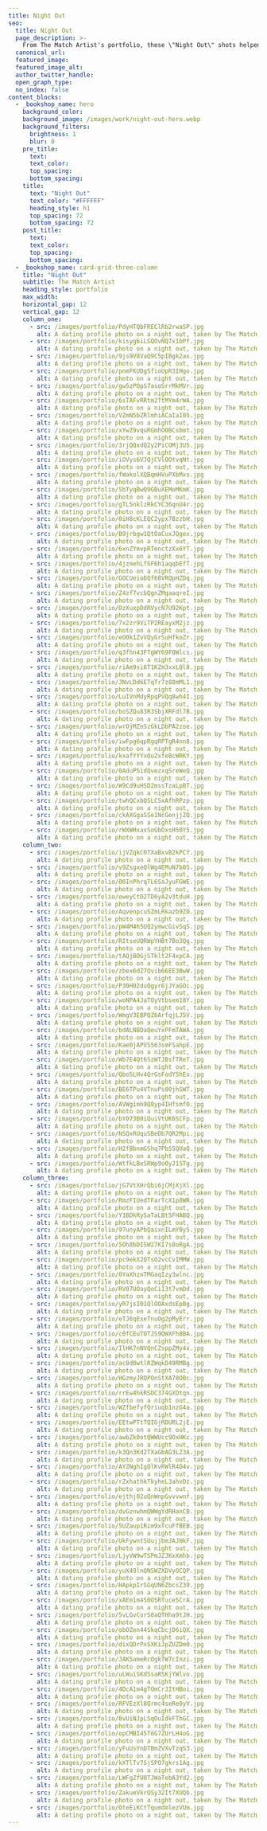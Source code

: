 ```yaml
---
title: Night Out
seo:
  title: Night Out
  page_description: >-
    From The Match Artist's portfolio, these \"Night Out\" shots helped our customers go on more dates, and for many, find the love of their life.
  canonical_url:
  featured_image:
  featured_image_alt:
  author_twitter_handle:
  open_graph_type:
  no_index: false
content_blocks:
  - _bookshop_name: hero
    background_color:
    background_image: /images/work/night-out-hero.webp
    background_filters:
      brightness: 1
      blur: 0
    pre_title:
      text:
      text_color:
      top_spacing:
      bottom_spacing:
    title:
      text: "Night Out"
      text_color: "#FFFFFF"
      heading_style: h1
      top_spacing: 72
      bottom_spacing: 72
    post_title:
      text:
      text_color:
      top_spacing:
      bottom_spacing:
  - _bookshop_name: card-grid-three-column
    title: "Night Out"
    subtitle: The Match Artist
    heading_style: portfolio
    max_width:
    horizontal_gap: 12
    vertical_gap: 12
    column_one:
      - src: /images/portfolio/PdyHTQbFREClRb2rwaSP.jpg
        alt: A dating profile photo on a night out, taken by The Match Artist
      - src: /images/portfolio/kisyg6iLSQOvNQ7x1bPf.jpg
        alt: A dating profile photo on a night out, taken by The Match Artist
      - src: /images/portfolio/9js9V8VaQ9C5pIBgk2ax.jpg
        alt: A dating profile photo on a night out, taken by The Match Artist
      - src: /images/portfolio/pnmFKUDgSfioUpR3IHgo.jpg
        alt: A dating profile photo on a night out, taken by The Match Artist
      - src: /images/portfolio/gw5zPOpS7asoSrrMkMVr.jpg
        alt: A dating profile photo on a night out, taken by The Match Artist
      - src: /images/portfolio/6sTAFvRRtm2TtMYm4rWA.jpg
        alt: A dating profile photo on a night out, taken by The Match Artist
      - src: /images/portfolio/VZmN5bZRlmhiACaIaI05.jpg
        alt: A dating profile photo on a night out, taken by The Match Artist
      - src: /images/portfolio/xYwZ9vquRGmhOOBCsbmt.jpg
        alt: A dating profile photo on a night out, taken by The Match Artist
      - src: /images/portfolio/3rjQQxdQ2y2PiCOMj3U5.jpg
        alt: A dating profile photo on a night out, taken by The Match Artist
      - src: /images/portfolio/iOVys6VJQjCVlOOtvqNt.jpg
        alt: A dating profile photo on a night out, taken by The Match Artist
      - src: /images/portfolio/fWakolXQBqmHVuPXbMxs.jpg
        alt: A dating profile photo on a night out, taken by The Match Artist
      - src: /images/portfolio/SbTyqBwQ9GBuXEMoMKmK.jpg
        alt: A dating profile photo on a night out, taken by The Match Artist
      - src: /images/portfolio/gTL5nklzRkCYC36qnU4r.jpg
        alt: A dating profile photo on a night out, taken by The Match Artist
      - src: /images/portfolio/0iH8cKLEQC2ypx7BzzbH.jpg
        alt: A dating profile photo on a night out, taken by The Match Artist
      - src: /images/portfolio/B9jrbgw1QtOaCuxJQgex.jpg
        alt: A dating profile photo on a night out, taken by The Match Artist
      - src: /images/portfolio/6xnZYmvpRTenctzXx6YT.jpg
        alt: A dating profile photo on a night out, taken by The Match Artist
      - src: /images/portfolio/4jzmehLfSF6h1aqqbEfT.jpg
        alt: A dating profile photo on a night out, taken by The Match Artist
      - src: /images/portfolio/GOCUeioDQf68VROpHZDq.jpg
        alt: A dating profile photo on a night out, taken by The Match Artist
      - src: /images/portfolio/Z4zf7vcbQgnZMgaaqreI.jpg
        alt: A dating profile photo on a night out, taken by The Match Artist
      - src: /images/portfolio/DzXuxpDdRVycN7U92Kpt.jpg
        alt: A dating profile photo on a night out, taken by The Match Artist
      - src: /images/portfolio/7x2zr9ViTP2REayxM2jz.jpg
        alt: A dating profile photo on a night out, taken by The Match Artist
      - src: /images/portfolio/eO0k1ZvVQyGrSuHfkoZr.jpg
        alt: A dating profile photo on a night out, taken by The Match Artist
      - src: /images/portfolio/q3fhn43FTgWY69FQWlcs.jpg
        alt: A dating profile photo on a night out, taken by The Match Artist
      - src: /images/portfolio/riAm9si6T1KZm3xxLQl8.jpg
        alt: A dating profile photo on a night out, taken by The Match Artist
      - src: /images/portfolio/JNvLDd6ETqTr7z88mML1.jpg
        alt: A dating profile photo on a night out, taken by The Match Artist
      - src: /images/portfolio/LuIVnMdyRpqPVQq8wh4I.jpg
        alt: A dating profile photo on a night out, taken by The Match Artist
      - src: /images/portfolio/boSZQu83R3SbjXRFdl7B.jpg
        alt: A dating profile photo on a night out, taken by The Match Artist
      - src: /images/portfolio/wrOjMZnSzGkLDbPA2zoe.jpg
        alt: A dating profile photo on a night out, taken by The Match Artist
      - src: /images/portfolio/iwFpg6qpRgqRPTgR4nn8.jpg
        alt: A dating profile photo on a night out, taken by The Match Artist
      - src: /images/portfolio/kxafYYYxQu2xfeBcWRKY.jpg
        alt: A dating profile photo on a night out, taken by The Match Artist
      - src: /images/portfolio/0AduP5idQvezxqSreWeQ.jpg
        alt: A dating profile photo on a night out, taken by The Match Artist
      - src: /images/portfolio/W9Cd9uHSD2mssTzaLpBT.jpg
        alt: A dating profile photo on a night out, taken by The Match Artist
      - src: /images/portfolio/twhQCxbQSLCSxAfhRPzp.jpg
        alt: A dating profile photo on a night out, taken by The Match Artist
      - src: /images/portfolio/ckAXGgaSSe1NcGenjjZQ.jpg
        alt: A dating profile photo on a night out, taken by The Match Artist
      - src: /images/portfolio/rWXWHxaxSoGbOxsH50Y5.jpg
        alt: A dating profile photo on a night out, taken by The Match Artist
    column_two:
      - src: /images/portfolio/ijVZqkC0TXaBxvB2kPCY.jpg
        alt: A dating profile photo on a night out, taken by The Match Artist
      - src: /images/portfolio/v9ZsgxeQlWg4EMuN7b0S.jpg
        alt: A dating profile photo on a night out, taken by The Match Artist
      - src: /images/portfolio/00InPhrqTL6SaJyuFGWE.jpg
        alt: A dating profile photo on a night out, taken by The Match Artist
      - src: /images/portfolio/oweyCtO2TD6yA2v3tduH.jpg
        alt: A dating profile photo on a night out, taken by The Match Artist
      - src: /images/portfolio/AqvenpcuSZmLRkazb9Z0.jpg
        alt: A dating profile photo on a night out, taken by The Match Artist
      - src: /images/portfolio/pW4M4h5UQ2ymwcGivSqS.jpg
        alt: A dating profile photo on a night out, taken by The Match Artist
      - src: /images/portfolio/RItseUQRWpYHBt7Bo3Qg.jpg
        alt: A dating profile photo on a night out, taken by The Match Artist
      - src: /images/portfolio/tAQjBOGjSTklt2F4xpCA.jpg
        alt: A dating profile photo on a night out, taken by The Match Artist
      - src: /images/portfolio/zbex6dZ7Qvib66EE3BwW.jpg
        alt: A dating profile photo on a night out, taken by The Match Artist
      - src: /images/portfolio/P30H02duQgyr6jJYaGOi.jpg
        alt: A dating profile photo on a night out, taken by The Match Artist
      - src: /images/portfolio/woNPA4JaTOyVtbsem18Y.jpg
        alt: A dating profile photo on a night out, taken by The Match Artist
      - src: /images/portfolio/WmgV3EBPQZ6ArfqjLJ5V.jpg
        alt: A dating profile photo on a night out, taken by The Match Artist
      - src: /images/portfolio/bdALNBDaQeuYxPFmTAWA.jpg
        alt: A dating profile photo on a night out, taken by The Match Artist
      - src: /images/portfolio/Kae0jAPVS563smFSahpE.jpg
        alt: A dating profile photo on a night out, taken by The Match Artist
      - src: /images/portfolio/Wb7E4Qt6SzWTJBsfTReT.jpg
        alt: A dating profile photo on a night out, taken by The Match Artist
      - src: /images/portfolio/Qbo5LHv4QrGsFodYShEu.jpg
        alt: A dating profile photo on a night out, taken by The Match Artist
      - src: /images/portfolio/BE6TPu4VTnuPs80jhSWT.jpg
        alt: A dating profile photo on a night out, taken by The Match Artist
      - src: /images/portfolio/AVWgimh9Q8yp4IHfsmfO.jpg
        alt: A dating profile photo on a night out, taken by The Match Artist
      - src: /images/portfolio/bY073B0iQuiVtUK6SCFp.jpg
        alt: A dating profile photo on a night out, taken by The Match Artist
      - src: /images/portfolio/NSQxRUquSBeDb7QR2Mpi.jpg
        alt: A dating profile photo on a night out, taken by The Match Artist
      - src: /images/portfolio/H2fBbnmGShq7PbS5QUaQ.jpg
        alt: A dating profile photo on a night out, taken by The Match Artist
      - src: /images/portfolio/WtfkLBeSRWp9oOyJ1STg.jpg
        alt: A dating profile photo on a night out, taken by The Match Artist
    column_three:
      - src: /images/portfolio/jG7VtXHrQbi6jCMjXjXl.jpg
        alt: A dating profile photo on a night out, taken by The Match Artist
      - src: /images/portfolio/RmzFIUedTFarTcX1p8WR.jpg
        alt: A dating profile photo on a night out, taken by The Match Artist
      - src: /images/portfolio/Y1BDkRySaTaLBt5FHABQ.jpg
        alt: A dating profile photo on a night out, taken by The Match Artist
      - src: /images/portfolio/97unyAPbQaixnILmY0y5.jpg
        alt: A dating profile photo on a night out, taken by The Match Artist
      - src: /images/portfolio/5Oh8bDISW27KI7s0oRgA.jpg
        alt: A dating profile photo on a night out, taken by The Match Artist
      - src: /images/portfolio/pc9ekX2QTsO2vcCvIMMW.jpg
        alt: A dating profile photo on a night out, taken by The Match Artist
      - src: /images/portfolio/0YaXhznTMGaqIzy3wlnc.jpg
        alt: A dating profile photo on a night out, taken by The Match Artist
      - src: /images/portfolio/RV07UOayQoCi13t7vmDd.jpg
        alt: A dating profile photo on a night out, taken by The Match Artist
      - src: /images/portfolio/yR7jsI01QlOOAxdsEpBg.jpg
        alt: A dating profile photo on a night out, taken by The Match Artist
      - src: /images/portfolio/eTJ6qExeTnuOg2pMyErr.jpg
        alt: A dating profile photo on a night out, taken by The Match Artist
      - src: /images/portfolio/c0fCEuTOTJS9QWXFh8BA.jpg
        alt: A dating profile photo on a night out, taken by The Match Artist
      - src: /images/portfolio/IlHK7nNVQnCZsppZMy4x.jpg
        alt: A dating profile photo on a night out, taken by The Match Artist
      - src: /images/portfolio/ac8d0wtlRZWqkD49RMBg.jpg
        alt: A dating profile photo on a night out, taken by The Match Artist
      - src: /images/portfolio/HGzmyJRQPOnStXA78OBc.jpg
        alt: A dating profile photo on a night out, taken by The Match Artist
      - src: /images/portfolio/rrEw4hkRSDC374GXOtqn.jpg
        alt: A dating profile photo on a night out, taken by The Match Artist
      - src: /images/portfolio/WZfbefyfQriuqb1nzG4a.jpg
        alt: A dating profile photo on a night out, taken by The Match Artist
      - src: /images/portfolio/EEtwPTtTQIGjRDURL2jE.jpg
        alt: A dating profile photo on a night out, taken by The Match Artist
      - src: /images/portfolio/awbZk0otQWWUcc9OxHKc.jpg
        alt: A dating profile photo on a night out, taken by The Match Artist
      - src: /images/portfolio/k3Qn3Kd2TXaGbAG3LZ3A.jpg
        alt: A dating profile photo on a night out, taken by The Match Artist
      - src: /images/portfolio/AYZNghIgQlKvRWlR4D4v.jpg
        alt: A dating profile photo on a night out, taken by The Match Artist
      - src: /images/portfolio/rZxhathkTkyheL3ahvDz.jpg
        alt: A dating profile photo on a night out, taken by The Match Artist
      - src: /images/portfolio/ejthj02uQnWnpGvvvwnf.jpg
        alt: A dating profile photo on a night out, taken by The Match Artist
      - src: /images/portfolio/dvGznwhmQWWgYdRHanCB.jpg
        alt: A dating profile photo on a night out, taken by The Match Artist
      - src: /images/portfolio/5UZaup1Rim9xTcuFfBEB.jpg
        alt: A dating profile photo on a night out, taken by The Match Artist
      - src: /images/portfolio/UkFywntSUujjbmJAJNkF.jpg
        alt: A dating profile photo on a night out, taken by The Match Artist
      - src: /images/portfolio/LjyVW9wTSPmJZJKxXmhb.jpg
        alt: A dating profile photo on a night out, taken by The Match Artist
      - src: /images/portfolio/yuX49lnQNSWZXDVyOCQP.jpg
        alt: A dating profile photo on a night out, taken by The Match Artist
      - src: /images/portfolio/HApkpIrSGqUN6ZbcsZ39.jpg
        alt: A dating profile photo on a night out, taken by The Match Artist
      - src: /images/portfolio/xAEm1m4S0OSRTuce5CrA.jpg
        alt: A dating profile photo on a night out, taken by The Match Artist
      - src: /images/portfolio/5vLGvCorS0aQTHha9tJH.jpg
        alt: A dating profile photo on a night out, taken by The Match Artist
      - src: /images/portfolio/obOZen44SkqCbcjD6iQX.jpg
        alt: A dating profile photo on a night out, taken by The Match Artist
      - src: /images/portfolio/dixQDrPxSXKiJpZUZDm0.jpg
        alt: A dating profile photo on a night out, taken by The Match Artist
      - src: /images/portfolio/JAK5ameRcOgkTW7cInzi.jpg
        alt: A dating profile photo on a night out, taken by The Match Artist
      - src: /images/portfolio/uLWuiSKdSsaRSKjYWlvo.jpg
        alt: A dating profile photo on a night out, taken by The Match Artist
      - src: /images/portfolio/4DcA1m4gTOmCrJItHBoi.jpg
        alt: A dating profile photo on a night out, taken by The Match Artist
      - src: /images/portfolio/RFVEzXl8Qrmc4seRe0yV.jpg
        alt: A dating profile photo on a night out, taken by The Match Artist
      - src: /images/portfolio/8vUiNJpLSqOuIdkFThGC.jpg
        alt: A dating profile photo on a night out, taken by The Match Artist
      - src: /images/portfolio/opCMBI45T6G7ZUrLH4oG.jpg
        alt: A dating profile photo on a night out, taken by The Match Artist
      - src: /images/portfolio/yFuUsYnDTBmZVXvTzqS3.jpg
        alt: A dating profile photo on a night out, taken by The Match Artist
      - src: /images/portfolio/kXTlTv7SjSPO7gkrs1Ag.jpg
        alt: A dating profile photo on a night out, taken by The Match Artist
      - src: /images/portfolio/LWFgZfU0TJWaTebA3Yd2.jpg
        alt: A dating profile photo on a night out, taken by The Match Artist
      - src: /images/portfolio/ZakueVkrQSy32It7XUQb.jpg
        alt: A dating profile photo on a night out, taken by The Match Artist
      - src: /images/portfolio/OteEiKCtTqumdmlezVUm.jpg
        alt: A dating profile photo on a night out, taken by The Match Artist
---
```

